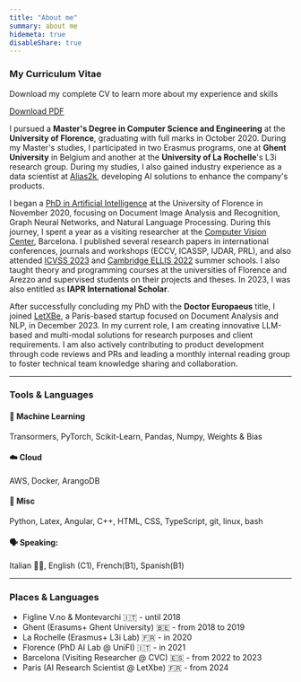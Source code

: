 ```yaml
---
title: "About me"
summary: about me
hidemeta: true
disableShare: true
---
```


<div class="cv-card">
    <div class="cv-card-content">
        <h3 class="cv-card-title">My Curriculum Vitae</h3>
        <p class="cv-card-description">Download my complete CV to learn more about my experience and skills</p>
    </div>
    <a href="/cv.pdf" class="cv-card-button" target="_blank" rel="noopener noreferrer">
        Download PDF
    </a>
</div>

I pursued a **Master's Degree in Computer Science and Engineering** at the **University of Florence**, graduating with full marks in October 2020. During my Master's studies, I participated in two Erasmus programs, one at **Ghent University** in Belgium and another at the **University of La Rochelle**'s L3i research group. During my studies, I also gained industry experience as a data scientist at [Alias2k](https://alias2k.com/en/about-us/), developing AI solutions to enhance the company's products.

I began a [PhD in Artificial Intelligence](https://smartcomputing.unifi.it) at the University of Florence in November 2020, focusing on Document Image Analysis and Recognition, Graph Neural Networks, and Natural Language Processing. During this journey, I spent a year as a visiting researcher at the [Computer Vision Center](https://www.cvc.uab.es), Barcelona. I published several research papers in international conferences, journals and workshops (ECCV, ICASSP, IJDAR, PRL), and also attended [ICVSS 2023](https://iplab.dmi.unict.it/icvss2023/Home) and [Cambridge ELLIS 2022](https://www.ellis.eng.cam.ac.uk/summer-school-23/) summer schools. I also taught theory and programming courses at the universities of Florence and Arezzo and supervised students on their projects and theses. In 2023, I was also entitled as **IAPR International Scholar**.

After successfully concluding my PhD with the **Doctor Europaeus** title, I joined [LetXBe](https://www.letxbe.ai), a Paris-based startup focused on Document Analysis and NLP, in December 2023. In my current role, I am creating innovative LLM-based and multi-modal solutions for research purposes and client requirements. I am also actively contributing to product development through code reviews and PRs and leading a monthly internal reading group to foster technical team knowledge sharing and collaboration.

---

### Tools & Languages

#### 🤖 Machine Learning

Transormers, PyTorch, Scikit-Learn, Pandas, Numpy, Weights & Bias

#### ☁️ Cloud

AWS, Docker, ArangoDB

#### 🔭 Misc

Python, Latex, Angular, C++, HTML, CSS, TypeScript, git, linux, bash

#### 🗣️ Speaking:
Italian 🤌🏻, English (C1), French(B1), Spanish(B1)

---
### Places & Languages
- Figline V.no & Montevarchi 🇮🇹 - until 2018
- Ghent (Erasums+ Ghent University) 🇧🇪 - from 2018 to 2019
- La Rochelle (Erasmus+ L3i Lab) 🇫🇷 - in 2020
- Florence (PhD AI Lab @ UniFI) 🇮🇹 - in 2021
- Barcelona (Visiting Researcher @ CVC) 🇪🇸 - from 2022 to 2023
- Paris (AI Research Scientist @ LetXbe) 🇫🇷 - from 2024
  